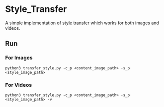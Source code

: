 # Style_Transfer
A simple implementation of [style transfer](https://arxiv.org/abs/1508.06576) which works for both images and videos.

## Run
### For Images
`python3 transfer_style.py -c_p <content_image_path> -s_p <style_image_path>`
### For Videos
`python3 transfer_style.py -c_p <content_image_path> -s_p <style_image_path> -v`


